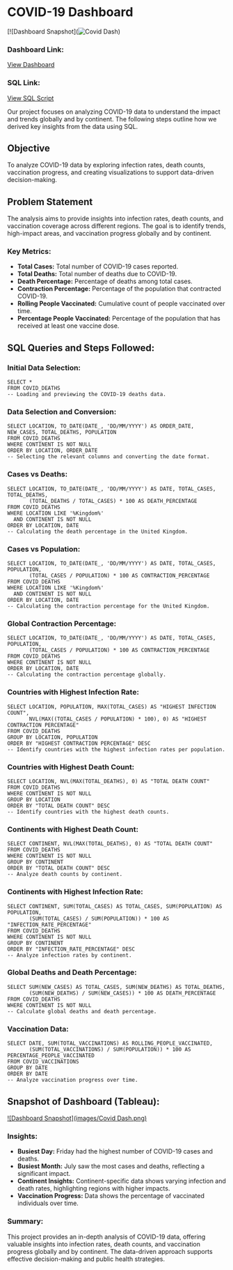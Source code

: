 COVID-19 Dashboard
=========================

[![Dashboard Snapshot](![Covid Dash](https://github.com/user-attachments/assets/a0239b92-fd69-45dd-bd10-19943cce18d8))

### Dashboard Link:

[View Dashboard](https://public.tableau.com/shared/48FJ5RZB7?:display_count=n&:origin=viz_share_link)

### SQL Link:

[View SQL Script](https://github.com/AlexanderHolland/Portfolio-Projects/blob/main/Covid%20Portfolio.sql)

Our project focuses on analyzing COVID-19 data to understand the impact and trends globally and by continent. The following steps outline how we derived key insights from the data using SQL.

Objective
---------

To analyze COVID-19 data by exploring infection rates, death counts, vaccination progress, and creating visualizations to support data-driven decision-making.

Problem Statement
-----------------

The analysis aims to provide insights into infection rates, death counts, and vaccination coverage across different regions. The goal is to identify trends, high-impact areas, and vaccination progress globally and by continent.

### Key Metrics:

*   **Total Cases:** Total number of COVID-19 cases reported.
*   **Total Deaths:** Total number of deaths due to COVID-19.
*   **Death Percentage:** Percentage of deaths among total cases.
*   **Contraction Percentage:** Percentage of the population that contracted COVID-19.
*   **Rolling People Vaccinated:** Cumulative count of people vaccinated over time.
*   **Percentage People Vaccinated:** Percentage of the population that has received at least one vaccine dose.

SQL Queries and Steps Followed:
-------------------------------

### Initial Data Selection:

    SELECT *
    FROM COVID_DEATHS
    -- Loading and previewing the COVID-19 deaths data.

### Data Selection and Conversion:

    SELECT LOCATION, TO_DATE(DATE_, 'DD/MM/YYYY') AS ORDER_DATE, NEW_CASES, TOTAL_DEATHS, POPULATION
    FROM COVID_DEATHS
    WHERE CONTINENT IS NOT NULL
    ORDER BY LOCATION, ORDER_DATE
    -- Selecting the relevant columns and converting the date format.

### Cases vs Deaths:

    SELECT LOCATION, TO_DATE(DATE_, 'DD/MM/YYYY') AS DATE, TOTAL_CASES, TOTAL_DEATHS, 
           (TOTAL_DEATHS / TOTAL_CASES) * 100 AS DEATH_PERCENTAGE
    FROM COVID_DEATHS
    WHERE LOCATION LIKE '%Kingdom%'
      AND CONTINENT IS NOT NULL
    ORDER BY LOCATION, DATE
    -- Calculating the death percentage in the United Kingdom.

### Cases vs Population:

    SELECT LOCATION, TO_DATE(DATE_, 'DD/MM/YYYY') AS DATE, TOTAL_CASES, POPULATION, 
           (TOTAL_CASES / POPULATION) * 100 AS CONTRACTION_PERCENTAGE
    FROM COVID_DEATHS
    WHERE LOCATION LIKE '%Kingdom%'
      AND CONTINENT IS NOT NULL
    ORDER BY LOCATION, DATE
    -- Calculating the contraction percentage for the United Kingdom.

### Global Contraction Percentage:

    SELECT LOCATION, TO_DATE(DATE_, 'DD/MM/YYYY') AS DATE, TOTAL_CASES, POPULATION, 
           (TOTAL_CASES / POPULATION) * 100 AS CONTRACTION_PERCENTAGE
    FROM COVID_DEATHS
    WHERE CONTINENT IS NOT NULL
    ORDER BY LOCATION, DATE
    -- Calculating the contraction percentage globally.

### Countries with Highest Infection Rate:

    SELECT LOCATION, POPULATION, MAX(TOTAL_CASES) AS "HIGHEST INFECTION COUNT", 
           NVL(MAX((TOTAL_CASES / POPULATION) * 100), 0) AS "HIGHEST CONTRACTION PERCENTAGE"
    FROM COVID_DEATHS
    GROUP BY LOCATION, POPULATION
    ORDER BY "HIGHEST CONTRACTION PERCENTAGE" DESC
    -- Identify countries with the highest infection rates per population.

### Countries with Highest Death Count:

    SELECT LOCATION, NVL(MAX(TOTAL_DEATHS), 0) AS "TOTAL DEATH COUNT"
    FROM COVID_DEATHS
    WHERE CONTINENT IS NOT NULL
    GROUP BY LOCATION
    ORDER BY "TOTAL DEATH COUNT" DESC
    -- Identify countries with the highest death counts.

### Continents with Highest Death Count:

    SELECT CONTINENT, NVL(MAX(TOTAL_DEATHS), 0) AS "TOTAL DEATH COUNT"
    FROM COVID_DEATHS
    WHERE CONTINENT IS NOT NULL
    GROUP BY CONTINENT
    ORDER BY "TOTAL DEATH COUNT" DESC
    -- Analyze death counts by continent.

### Continents with Highest Infection Rate:

    SELECT CONTINENT, SUM(TOTAL_CASES) AS TOTAL_CASES, SUM(POPULATION) AS POPULATION, 
           (SUM(TOTAL_CASES) / SUM(POPULATION)) * 100 AS "INFECTION_RATE_PERCENTAGE"
    FROM COVID_DEATHS
    WHERE CONTINENT IS NOT NULL
    GROUP BY CONTINENT
    ORDER BY "INFECTION_RATE_PERCENTAGE" DESC
    -- Analyze infection rates by continent.

### Global Deaths and Death Percentage:

    SELECT SUM(NEW_CASES) AS TOTAL_CASES, SUM(NEW_DEATHS) AS TOTAL_DEATHS, 
           (SUM(NEW_DEATHS) / SUM(NEW_CASES)) * 100 AS DEATH_PERCENTAGE
    FROM COVID_DEATHS
    WHERE CONTINENT IS NOT NULL
    -- Calculate global deaths and death percentage.

### Vaccination Data:

    SELECT DATE, SUM(TOTAL_VACCINATIONS) AS ROLLING_PEOPLE_VACCINATED, 
           (SUM(TOTAL_VACCINATIONS) / SUM(POPULATION)) * 100 AS PERCENTAGE_PEOPLE_VACCINATED
    FROM COVID_VACCINATIONS
    GROUP BY DATE
    ORDER BY DATE
    -- Analyze vaccination progress over time.

Snapshot of Dashboard (Tableau):
--------------------------------

[![Dashboard Snapshot](images/Covid Dash.png)](https://public.tableau.com/shared/48FJ5RZB7?:display_count=n&:origin=viz_share_link)

### Insights:

*   **Busiest Day:** Friday had the highest number of COVID-19 cases and deaths.
*   **Busiest Month:** July saw the most cases and deaths, reflecting a significant impact.
*   **Continent Insights:** Continent-specific data shows varying infection and death rates, highlighting regions with higher impacts.
*   **Vaccination Progress:** Data shows the percentage of vaccinated individuals over time.

### Summary:

This project provides an in-depth analysis of COVID-19 data, offering valuable insights into infection rates, death counts, and vaccination progress globally and by continent. The data-driven approach supports effective decision-making and public health strategies.
